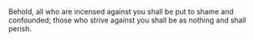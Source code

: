 Behold, all who are incensed against you shall be put to shame and confounded; those who strive against you shall be as nothing and shall perish.
